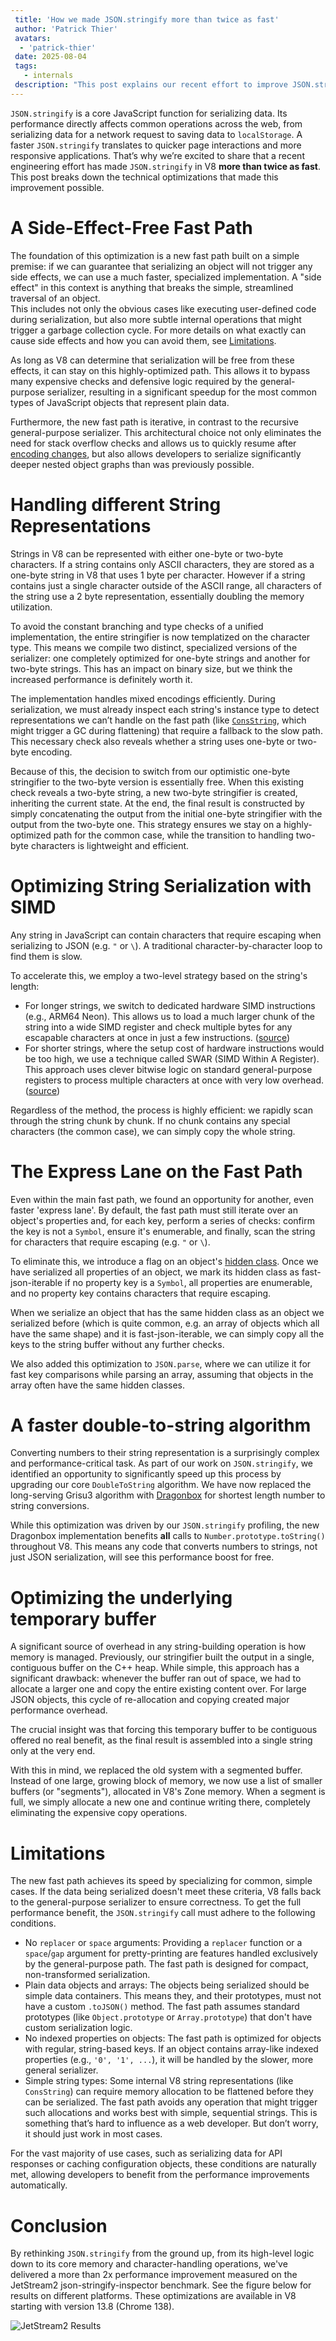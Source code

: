 ```yaml
---
 title: 'How we made JSON.stringify more than twice as fast'
 author: 'Patrick Thier'
 avatars:
  - 'patrick-thier'
 date: 2025-08-04
 tags:
   - internals
 description: "This post explains our recent effort to improve JSON.stringify performance"
---
```


`JSON.stringify` is a core JavaScript function for serializing data. Its performance directly affects common operations across the web, from serializing data for a network request to saving data to `localStorage`. A faster `JSON.stringify` translates to quicker page interactions and more responsive applications. That’s why we’re excited to share that a recent engineering effort has made `JSON.stringify` in V8 **more than twice as fast**. This post breaks down the technical optimizations that made this improvement possible.

# A Side-Effect-Free Fast Path

The foundation of this optimization is a new fast path built on a simple premise: if we can guarantee that serializing an object will not trigger any side effects, we can use a much faster, specialized implementation. A "side effect" in this context is anything that breaks the simple, streamlined traversal of an object.  
This includes not only the obvious cases like executing user-defined code during serialization, but also more subtle internal operations that might trigger a garbage collection cycle. For more details on what exactly can cause side effects and how you can avoid them, see [Limitations](#limitations).

As long as V8 can determine that serialization will be free from these effects, it can stay on this highly-optimized path. This allows it to bypass many expensive checks and defensive logic required by the general-purpose serializer, resulting in a significant speedup for the most common types of JavaScript objects that represent plain data.

Furthermore, the new fast path is iterative, in contrast to the recursive general-purpose serializer. This architectural choice not only eliminates the need for stack overflow checks and allows us to quickly resume after [encoding changes](#handling-different-string-representations), but also allows developers to serialize significantly deeper nested object graphs than was previously possible.

# Handling different String Representations

Strings in V8 can be represented with either one-byte or two-byte characters. If a string contains only ASCII characters, they are stored as a one-byte string in V8 that uses 1 byte per character. However if a string contains just a single character outside of the ASCII range, all characters of the string use a 2 byte representation, essentially doubling the memory utilization.

To avoid the constant branching and type checks of a unified implementation, the entire stringifier is now templatized on the character type. This means we compile two distinct, specialized versions of the serializer: one completely optimized for one-byte strings and another for two-byte strings. This has an impact on binary size, but we think the increased performance is definitely worth it.

The implementation handles mixed encodings efficiently. During serialization, we must already inspect each string's instance type to detect representations we can’t handle on the fast path (like [`ConsString`](https://crsrc.org/c/v8/src/objects/string.h;drc=9768251f3e8f598d82420259a940d2057ed56b42;l=1013), which might trigger a GC during flattening) that require a fallback to the slow path. This necessary check also reveals whether a string uses one-byte or two-byte encoding.

Because of this, the decision to switch from our optimistic one-byte stringifier to the two-byte version is essentially free. When this existing check reveals a two-byte string, a new two-byte stringifier is created, inheriting the current state. At the end, the final result is constructed by simply concatenating the output from the initial one-byte stringifier with the output from the two-byte one. This strategy ensures we stay on a highly-optimized path for the common case, while the transition to handling two-byte characters is lightweight and efficient.

# Optimizing String Serialization with SIMD

Any string in JavaScript can contain characters that require escaping when serializing to JSON (e.g. `"` or `\`). A traditional character-by-character loop to find them is slow.

To accelerate this, we employ a two-level strategy based on the string's length:

- For longer strings, we switch to dedicated hardware SIMD instructions (e.g., ARM64 Neon). This allows us to load a much larger chunk of the string into a wide SIMD register and check multiple bytes for any escapable characters at once in just a few instructions. ([source](https://crsrc.org/c/v8/src/json/json-stringifier.cc;drc=1645281bbd1b183a252835d376166bd210135bbe;l=3369))  
- For shorter strings, where the setup cost of hardware instructions would be too high, we use a technique called SWAR (SIMD Within A Register). This approach uses clever bitwise logic on standard general-purpose registers to process multiple characters at once with very low overhead. ([source](https://crsrc.org/c/v8/src/json/json-stringifier.cc;drc=1645281bbd1b183a252835d376166bd210135bbe;l=3353))

Regardless of the method, the process is highly efficient: we rapidly scan through the string chunk by chunk. If no chunk contains any special characters (the common case), we can simply copy the whole string.

# The Express Lane on the Fast Path

Even within the main fast path, we found an opportunity for another, even faster 'express lane'. By default, the fast path must still iterate over an object's properties and, for each key, perform a series of checks: confirm the key is not a `Symbol`, ensure it's enumerable, and finally, scan the string for characters that require escaping (e.g. `"` or `\`).

To eliminate this, we introduce a flag on an object's [hidden class](https://v8.dev/docs/hidden-classes). Once we have serialized all properties of an object, we mark its hidden class as fast-json-iterable if no property key is a `Symbol`, all properties are enumerable, and no property key contains characters that require escaping.

When we serialize an object that has the same hidden class as an object we serialized before (which is quite common, e.g. an array of objects which all have the same shape) and it is fast-json-iterable, we can simply copy all the keys to the string buffer without any further checks.

We also added this optimization to `JSON.parse`, where we can utilize it for fast key comparisons while parsing an array, assuming that objects in the array often have the same hidden classes.

# A faster double-to-string algorithm

Converting numbers to their string representation is a surprisingly complex and performance-critical task. As part of our work on `JSON.stringify`, we identified an opportunity to significantly speed up this process by upgrading our core `DoubleToString` algorithm. We have now replaced the long-serving Grisu3 algorithm with [Dragonbox](https://github.com/jk-jeon/dragonbox) for shortest length number to string conversions.

While this optimization was driven by our `JSON.stringify` profiling, the new Dragonbox implementation benefits **all** calls to `Number.prototype.toString()` throughout V8. This means any code that converts numbers to strings, not just JSON serialization, will see this performance boost for free.

# Optimizing the underlying temporary buffer

A significant source of overhead in any string-building operation is how memory is managed. Previously, our stringifier built the output in a single, contiguous buffer on the C++ heap. While simple, this approach has a significant drawback: whenever the buffer ran out of space, we had to allocate a larger one and copy the entire existing content over. For large JSON objects, this cycle of re-allocation and copying created major performance overhead.

The crucial insight was that forcing this temporary buffer to be contiguous offered no real benefit, as the final result is assembled into a single string only at the very end.

With this in mind, we replaced the old system with a segmented buffer. Instead of one large, growing block of memory, we now use a list of smaller buffers (or "segments"), allocated in V8's Zone memory. When a segment is full, we simply allocate a new one and continue writing there, completely eliminating the expensive copy operations.

# Limitations

The new fast path achieves its speed by specializing for common, simple cases. If the data being serialized doesn't meet these criteria, V8 falls back to the general-purpose serializer to ensure correctness. To get the full performance benefit, the `JSON.stringify` call must adhere to the following conditions.

- No `replacer` or `space` arguments: Providing a `replacer` function or a `space`/`gap` argument for pretty-printing are features handled exclusively by the general-purpose path. The fast path is designed for compact, non-transformed serialization.  
- Plain data objects and arrays: The objects being serialized should be simple data containers. This means they, and their prototypes, must not have a custom `.toJSON()` method. The fast path assumes standard prototypes (like `Object.prototype` or `Array.prototype`) that don't have custom serialization logic.  
- No indexed properties on objects: The fast path is optimized for objects with regular, string-based keys. If an object contains array-like indexed properties (e.g., `'0', '1', ...`), it will be handled by the slower, more general serializer.  
- Simple string types: Some internal V8 string representations (like `ConsString`) can require memory allocation to be flattened before they can be serialized. The fast path avoids any operation that might trigger such allocations and works best with simple, sequential strings. This is something that’s hard to influence as a web developer. But don’t worry, it should just work in most cases.

For the vast majority of use cases, such as serializing data for API responses or caching configuration objects, these conditions are naturally met, allowing developers to benefit from the performance improvements automatically.

# Conclusion

By rethinking `JSON.stringify` from the ground up, from its high-level logic down to its core memory and character-handling operations, we've delivered a more than 2x performance improvement measured on the JetStream2 json-stringify-inspector benchmark. See the figure below for results on different platforms. These optimizations are available in V8 starting with version 13.8 (Chrome 138).  

![JetStream2 Results](/_img/json-stringify/results-jetstream2.svg)

